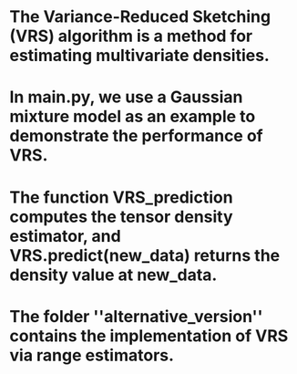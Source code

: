 # The Variance-Reduced Sketching (VRS) algorithm is a method for estimating multivariate densities.

# In main.py, we use a Gaussian mixture model as an example to demonstrate the performance of VRS. 
# The function VRS_prediction computes the tensor density estimator, and VRS.predict(new_data) returns the density value at new_data. 

# The folder ''alternative_version'' contains the implementation of VRS via range estimators.
